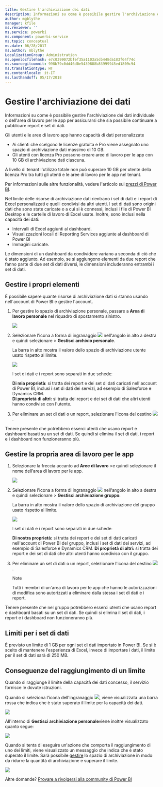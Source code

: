 ```yaml
---
title: Gestire l'archiviazione dei dati
description: Informazioni su come è possibile gestire l'archiviazione dei dati individuale o dell'area di lavoro per le app per assicurarsi che sia possibile continuare a pubblicare report e set di dati.
author: mgblythe
manager: kfile
ms.reviewer: ''
ms.service: powerbi
ms.component: powerbi-service
ms.topic: conceptual
ms.date: 06/28/2017
ms.author: mblythe
LocalizationGroup: Administration
ms.openlocfilehash: e7c0399072bfef35a1103a5db448da183f64f74c
ms.sourcegitcommit: 998b79c0dd46d0e5439888b83999945ed1809c94
ms.translationtype: HT
ms.contentlocale: it-IT
ms.lasthandoff: 05/17/2018
---
```

# <a name="manage-your-data-storage"></a>Gestire l'archiviazione dei dati
Informazioni su come è possibile gestire l'archiviazione dei dati individuale o dell'area di lavoro per le app per assicurarsi che sia possibile continuare a pubblicare report e set di dati.

Gli utenti e le aree di lavoro app hanno capacità di dati personalizzate

* Ai clienti che scelgono le licenze gratuita e Pro viene assegnato uno spazio di archiviazione dati massimo di 10 GB.
* Gli utenti con licenza Pro possono creare aree di lavoro per le app con 10 GB di archiviazione dati ciascuna.

A livello di tenant l'utilizzo totale non può superare 10 GB per utente della licenza Pro tra tutti gli utenti e le aree di lavoro per le app nel tenant.

Per informazioni sulle altre funzionalità, vedere l'articolo sui [prezzi di Power BI](https://powerbi.microsoft.com/pricing).

Nel limite delle risorse di archiviazione dati rientrano i set di dati e i report di Excel personalizzati e quelli condivisi da altri utenti. I set di dati sono origini dati che sono state caricate o a cui si è connessi, inclusi i file di Power BI Desktop e le cartelle di lavoro di Excel usate. Inoltre, sono inclusi nella capacità dei dati:

* Intervalli di Excel aggiunti al dashboard.
* Visualizzazioni locali di Reporting Services aggiunte al dashboard di Power BI
* Immagini caricate.

Le dimensioni di un dashboard da condividere variano a seconda di ciò che è stato aggiunto. Ad esempio, se si aggiungono elementi da due report che fanno parte di due set di dati diversi, le dimensioni includeranno entrambi i set di dati.

<a name="manage"/>

## <a name="manage-items-owned-by-you"></a>Gestire i propri elementi 
È possibile sapere quante risorse di archiviazione dati si stanno usando nell'account di Power BI e gestire l'account.

1. Per gestire lo spazio di archiviazione personale, passare a **Area di lavoro personale** nel riquadro di spostamento sinistro.
   
    ![](media/service-admin-manage-your-data-storage-in-power-bi/pbi_myworkspace.png)
2. Selezionare l'icona a forma di ingranaggio ![](media/service-admin-manage-your-data-storage-in-power-bi/pbi_gearicon.png) nell'angolo in alto a destra e quindi selezionare \> **Gestisci archivio personale**.
   
    La barra in alto mostra il valore dello spazio di archiviazione utente usato rispetto al limite.
   
    ![](media/service-admin-manage-your-data-storage-in-power-bi/pbi_persnlstorage.png)
   
    I set di dati e i report sono separati in due schede:
   
    **Di mia proprietà:** si tratta dei report e dei set di dati caricati nell'account di Power BI, inclusi i set di dati dei servizi, ad esempio di Salesforce e Dynamics CRM.  
    **Di proprietà di altri:** si tratta dei report e dei set di dati che altri utenti hanno condiviso con l'utente.
3. Per eliminare un set di dati o un report, selezionare l'icona del cestino ![](media/service-admin-manage-your-data-storage-in-power-bi/pbi_deleteicon.png).

Tenere presente che potrebbero esserci utenti che usano report e dashboard basati su un set di dati. Se quindi si elimina il set di dati, i report e i dashboard non funzioneranno più.

## <a name="manage-your-app-workspace"></a>Gestire la propria area di lavoro per le app
1. Selezionare la freccia accanto ad **Aree di lavoro** \>e quindi selezionare il nome dell'area di lavoro per le app.
   
    ![](media/service-admin-manage-your-data-storage-in-power-bi/pbi_groupworkspaces.png)
2. Selezionare l'icona a forma di ingranaggio ![](media/service-admin-manage-your-data-storage-in-power-bi/pbi_gearicon.png) nell'angolo in alto a destra e quindi selezionare \> **Gestisci archiviazione gruppo**.
   
    La barra in alto mostra il valore dello spazio di archiviazione del gruppo usato rispetto al limite.
   
    ![](media/service-admin-manage-your-data-storage-in-power-bi/pbi_groupstorage.png)
   
    I set di dati e i report sono separati in due schede:
   
    **Di nostra proprietà:** si tratta dei report e dei set di dati caricati nell'account di Power BI del gruppo, inclusi i set di dati dei servizi, ad esempio di Salesforce e Dynamics CRM.
    **Di proprietà di altri:** si tratta dei report e dei set di dati che altri utenti hanno condiviso con il gruppo.
3. Per eliminare un set di dati o un report, selezionare l'icona del cestino ![](media/service-admin-manage-your-data-storage-in-power-bi/pbi_deleteicon.png).
   
   > [!NOTE]
   > Tutti i membri di un'area di lavoro per le app che hanno le autorizzazioni di modifica sono autorizzati a eliminare dalla stessa i set di dati e i report.
   > 
   > 

Tenere presente che nel gruppo potrebbero esserci utenti che usano report e dashboard basati su un set di dati. Se quindi si elimina il set di dati, i report e i dashboard non funzioneranno più.

## <a name="dataset-limits"></a>Limiti per i set di dati
È previsto un limite di 1 GB per ogni set di dati importato in Power BI. Se si è scelto di mantenere l'esperienza di Excel, invece di importare i dati, il limite per il set di dati sarà di 250 MB.

## <a name="what-happens-when-you-hit-a-limit"></a>Conseguenze del raggiungimento di un limite
Quando si raggiunge il limite della capacità dei dati concesso, il servizio fornisce le dovute istruzioni. 

Quando si seleziona l'icona dell'ingranaggio ![](media/service-admin-manage-your-data-storage-in-power-bi/pbi_gearicon.png), viene visualizzata una barra rossa che indica che è stato superato il limite per la capacità dei dati.

![](media/service-admin-manage-your-data-storage-in-power-bi/manage-storage-limit.png)

All'interno di **Gestisci archiviazione personale**viene inoltre visualizzato quanto segue:

 ![](media/service-admin-manage-your-data-storage-in-power-bi/manage-storage-limit2.png)

 Quando si tenta di eseguire un'azione che comporta il raggiungimento di uno dei limiti, viene visualizzato un messaggio che indica che è stato superato il limite. Sarà possibile [gestire](#manage) lo spazio di archiviazione in modo da ridurre la quantità di archiviazione e superare il limite.

 ![](media/service-admin-manage-your-data-storage-in-power-bi/powerbi-pro-over-limit.png)

 Altre domande? [Provare a rivolgersi alla community di Power BI](http://community.powerbi.com/)

